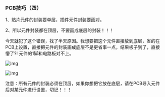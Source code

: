 ###                                                PCB技巧（四）

1、贴片元件的封装要单层，插件元件封装要画对。

2、所以元件封装都在顶层，不要画成底层的封装！！！

今天就犯了这个错误，找了半天原因。我想要把这个元件直接放到底层，省的在PCB上设置，直接把元件的封装画成底层不是更省事一点，结果板子到了，直接懵了?! 元件的1脚和电路板对不上。

![img](https://img-blog.csdnimg.cn/eba39b6a3f464814bb14e894e0cbd466.png)

 ![img](https://img-blog.csdnimg.cn/4d0325df5a6e4cfcb021616ccf9dfd3a.png)

 注意：所有元件的封装必须在顶层，如果你想把它放在底层，请在PCB导入元件后对某元件进行设置，切记！！！